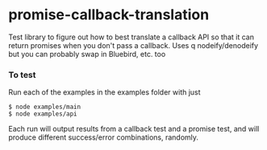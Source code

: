 # promise-callback-translation

Test library to figure out how to best translate a callback API so that it can return promises when you don't pass a callback. Uses q nodeify/denodeify but you can probably swap in Bluebird, etc. too

### To test

Run each of the examples in the examples folder with just

```
$ node examples/main
$ node examples/api
```

Each run will output results from a callback test and a promise test, and will produce different success/error combinations, randomly.
